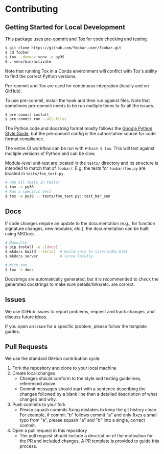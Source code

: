 # Contributing

## Getting Started for Local Development

This package uses [pre-commit](https://pre-commit.com/) and [Tox](https://tox.wiki/en/latest/index.html) for code checking and testing.

```bash
$ git clone https://github.com/foobar-user/foobar.git
$ cd foobar
$ tox --devenv venv -e py39
$ . venv/bin/activate
```

Note that running Tox in a Conda environment will conflict with Tox's ability to find the correct Python versions.

Pre-commit and Tox are used for continuous integration (locally and on GitHub).

To use pre-commit, install the hook and then run against files.
Note that sometimes pre-commit needs to be run multiple times to fix all the issues.

```bash
$ pre-commit install
$ pre-commit run --all-files
```

The Python code and docstring format mostly follows the [Google Python Style Guide](https://google.github.io/styleguide/pyguide.html), but the pre-commit config is the authoritative source for code format compliance.

The entire CI workflow can be run with `#!bash $ tox`.
This will test against multiple versions of Python and can be slow.

Module-level unit-test are located in the `tests/` directory and its structure is intended to match that of `foobar/`.
E.g. the tests for `foobar/foo.py` are located in `tests/foo_test.py`.

```bash
# Run all tests in tests/
$ tox -e py38
# Run a specific test
$ tox -e py38 -- tests/foo_test.py::test_bar_sum
```

## Docs

If code changes require an update to the documentation (e.g., for function
signature changes, new modules, etc.), the documentation can be built using
MKDocs.

```bash
# Manually
$ pip install -e .[docs]
$ mkdocs build --strict  # Build only to site/index.html
$ mkdocs server          # Serve locally

# With tox
$ tox -e docs
```

Docstrings are automatically generated, but it is recommended to check the
generated docstrings to make sure details/links/etc. are correct.

## Issues

We use GitHub issues to report problems, request and track changes, and discuss future ideas.

If you open an issue for a specific problem, please follow the template guides.

## Pull Requests

We use the standard GitHub contribution cycle.

1. Fork the repository and clone to your local machine
2. Create local changes
    - Changes should conform to the style and testing guidelines, referenced above.
    - Commit messages should start with a sentence describing the changes followed by a blank line then a detailed description of what changed and why.
3. Push commits to your fork
    - Please squash commits fixing mistakes to keep the git history clean.
      For example, if commit "b" follows commit "a" and only fixes a small typo from "a", please squash "a" and "b" into a single, correct commit.
4. Open a pull request in this repository
    - The pull request should include a description of the motivation for the PR and included changes.
      A PR template is provided to guide this process.
